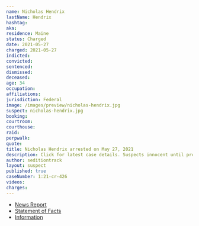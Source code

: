 ```yaml
---
name: Nicholas Hendrix
lastName: Hendrix
hashtag:
aka:
residence: Maine
status: Charged
date: 2021-05-27
charged: 2021-05-27
indicted:
convicted:
sentenced:
dismissed:
deceased:
age: 34
occupation:
affiliations:
jurisdiction: Federal
image: /images/preview/nicholas-hendrix.jpg
suspect: nicholas-hendrix.jpg
booking:
courtroom:
courthouse:
raid:
perpwalk:
quote:
title: Nicholas Hendrix arrested on May 27, 2021
description: Click for latest case details. Suspects innocent until proven guilty.
author: seditiontrack
layout: suspect
published: true
caseNumber: 1:21-cr-426
videos:
charges:
---
```

- [News Report](https://www.wmtw.com/article/second-mainer-arrested-accused-of-taking-part-in-capitol-riot/36559629)
- [Statement of Facts](https://www.justice.gov/usao-dc/case-multi-defendant/file/1404506/download)
- [Information](https://extremism.gwu.edu/sites/g/files/zaxdzs2191/f/Nicholas%20Hendrix%20Information.pdf)
